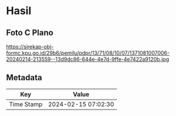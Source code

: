 # Hasil

## Foto C Plano

https://sirekap-obj-formc.kpu.go.id/29b6/pemilu/pdpr/13/71/08/10/07/1371081007006-20240214-213559--13d9dc86-644e-4e7d-9ffe-4e7422a9120b.jpg


## Metadata

| Key        | Value               |
| ---------- | ------------------- |
| Time Stamp | 2024-02-15 07:02:30 |




